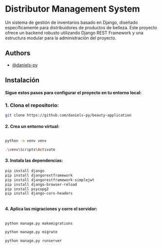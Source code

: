 # Distributor Management System

Un sistema de gestión de inventarios basado en Django, diseñado específicamente para distribuidores de productos de belleza. Este proyecto ofrece un backend robusto utilizando Django REST Framework y una estructura modular para la administración del proyecto.

## Authors

- [@daniels-py](https://github.com/daniels-py)

## Instalación

#### Sigue estos pasos para configurar el proyecto en tu entorno local:

### 1. Clona el repositorio:

```bash
git clone https://github.com/daniels-py/beauty-application

```

#### 2. Crea un entorno virtual:

```bash

python -m venv venv

.\venv\Scripts\Activate

```

#### 3. Instala las dependencias:

```bash
pip install django
pip install djangorestframework
pip install djangorestframework-simplejwt
pip install django-browser-reload
pip install psycopg2
pip install django-cors-headers



```

#### 4. Aplica las migraciones y corre el servidor:

```bash

python manage.py makemigrations

python manage.py migrate

python manage.py runserver


```

#### 
